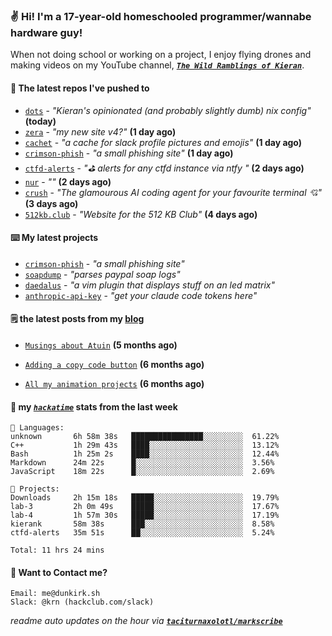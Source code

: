 ### ✌️ Hi! I'm a 17-year-old homeschooled programmer/wannabe hardware guy!

When not doing school or working on a project, I enjoy flying drones and making videos on my YouTube channel, [**_`The Wild Ramblings of Kieran`_**](https://youtube.com/@kieran.rambles).

#### 👷 The latest repos I've pushed to

- [`dots`](https://github.com/taciturnaxolotl/dots) - _"Kieran's opinionated (and probably slightly dumb) nix config"_ **(today)**
- [`zera`](https://github.com/taciturnaxolotl/zera) - _"my new site v4?"_ **(1 day ago)**
- [`cachet`](https://github.com/taciturnaxolotl/cachet) - _"a cache for slack profile pictures and emojis"_ **(1 day ago)**
- [`crimson-phish`](https://github.com/taciturnaxolotl/crimson-phish) - _"a small phishing site"_ **(1 day ago)**
- [`ctfd-alerts`](https://github.com/taciturnaxolotl/ctfd-alerts) - _"⛳ alerts for any ctfd instance via ntfy "_ **(2 days ago)**
- [`nur`](https://github.com/charmbracelet/nur) - _""_ **(2 days ago)**
- [`crush`](https://github.com/charmbracelet/crush) - _"The glamourous AI coding agent for your favourite terminal 💘"_ **(3 days ago)**
- [`512kb.club`](https://github.com/kevquirk/512kb.club) - _"Website for the 512 KB Club"_ **(4 days ago)**

#### ⌨️ My latest projects

- [`crimson-phish`](https://github.com/taciturnaxolotl/crimson-phish) - _"a small phishing site"_
- [`soapdump`](https://github.com/taciturnaxolotl/soapdump) - _"parses paypal soap logs"_
- [`daedalus`](https://github.com/taciturnaxolotl/daedalus) - _"a vim plugin that displays stuff on an led matrix"_
- [`anthropic-api-key`](https://github.com/taciturnaxolotl/anthropic-api-key) - _"get your claude code tokens here"_

#### 🗒️ the latest posts from my [blog](https://dunkirk.sh)

- [`Musings about Atuin`](https://dunkirk.sh/blog/atuin/) **(5 months ago)**

- [`Adding a copy code button`](https://dunkirk.sh/blog/adding-a-copy-button/) **(6 months ago)**

- [`All my animation projects`](https://dunkirk.sh/blog/my-animations/) **(6 months ago)**



#### 📡 my [_`hackatime`_](https://waka.hackclub.com) stats from the last week

```text
💾 Languages:
unknown       6h 58m 38s   ████████████████░░░░░░░░░  61.22%
C++           1h 29m 43s   ████░░░░░░░░░░░░░░░░░░░░░  13.12%
Bash          1h 25m 2s    ████░░░░░░░░░░░░░░░░░░░░░  12.44%
Markdown      24m 22s      █░░░░░░░░░░░░░░░░░░░░░░░░  3.56%
JavaScript    18m 22s      █░░░░░░░░░░░░░░░░░░░░░░░░  2.69%

💼 Projects:
Downloads     2h 15m 18s   █████░░░░░░░░░░░░░░░░░░░░  19.79%
lab-3         2h 0m 49s    █████░░░░░░░░░░░░░░░░░░░░  17.67%
lab-4         1h 57m 30s   █████░░░░░░░░░░░░░░░░░░░░  17.19%
kierank       58m 38s      ███░░░░░░░░░░░░░░░░░░░░░░  8.58%
ctfd-alerts   35m 51s      ██░░░░░░░░░░░░░░░░░░░░░░░  5.24%

Total: 11 hrs 24 mins
```

#### 📮 Want to Contact me?

```text
Email: me@dunkirk.sh
Slack: @krn (hackclub.com/slack)
```

_readme auto updates on the hour via [**`taciturnaxolotl/markscribe`**](https://github.com/taciturnaxolotl/markscribe)_

